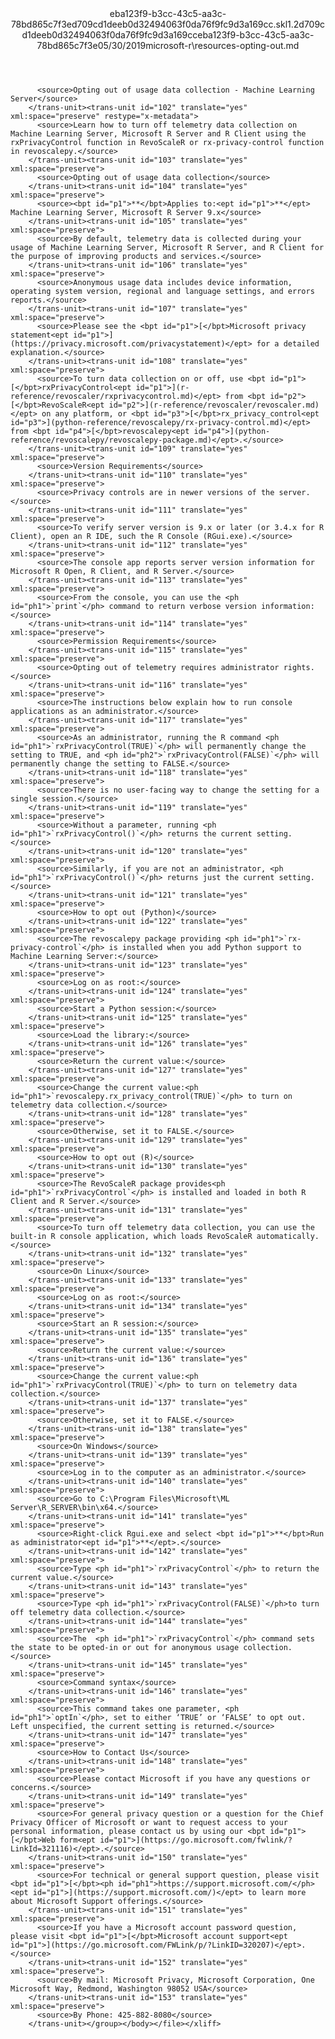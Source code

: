 <?xml version="1.0"?><xliff version="1.2" xmlns="urn:oasis:names:tc:xliff:document:1.2" xmlns:xsi="http://www.w3.org/2001/XMLSchema-instance" xsi:schemaLocation="urn:oasis:names:tc:xliff:document:1.2 xliff-core-1.2-transitional.xsd"><file datatype="xml" original="resources-opting-out.md" source-language="en-US" target-language="en-US"><header><tool tool-id="mdxliff" tool-name="mdxliff" tool-version="1.0-8ab897d" tool-company="Microsoft" /><xliffext:skl_file_name xmlns:xliffext="urn:microsoft:content:schema:xliffextensions">eba123f9-b3cc-43c5-aa3c-78bd865c7f3ed709cd1deeb0d32494063f0da76f9fc9d3a169cc.skl</xliffext:skl_file_name><xliffext:version xmlns:xliffext="urn:microsoft:content:schema:xliffextensions">1.2</xliffext:version><xliffext:ms.openlocfilehash xmlns:xliffext="urn:microsoft:content:schema:xliffextensions">d709cd1deeb0d32494063f0da76f9fc9d3a169cc</xliffext:ms.openlocfilehash><xliffext:ms.sourcegitcommit xmlns:xliffext="urn:microsoft:content:schema:xliffextensions">eba123f9-b3cc-43c5-aa3c-78bd865c7f3e</xliffext:ms.sourcegitcommit><xliffext:ms.lasthandoff xmlns:xliffext="urn:microsoft:content:schema:xliffextensions">05/30/2019</xliffext:ms.lasthandoff><xliffext:ms.openlocfilepath xmlns:xliffext="urn:microsoft:content:schema:xliffextensions">microsoft-r\resources-opting-out.md</xliffext:ms.openlocfilepath></header><body><group id="content" extype="content"><trans-unit id="101" translate="yes" xml:space="preserve" restype="x-metadata">
          <source>Opting out of usage data collection - Machine Learning Server</source>
        </trans-unit><trans-unit id="102" translate="yes" xml:space="preserve" restype="x-metadata">
          <source>Learn how to turn off telemetry data collection on Machine Learning Server, Microsoft R Server and R Client using the rxPrivacyControl function in RevoScaleR or rx-privacy-control function in revoscalepy.</source>
        </trans-unit><trans-unit id="103" translate="yes" xml:space="preserve">
          <source>Opting out of usage data collection</source>
        </trans-unit><trans-unit id="104" translate="yes" xml:space="preserve">
          <source><bpt id="p1">**</bpt>Applies to:<ept id="p1">**</ept> Machine Learning Server, Microsoft R Server 9.x</source>
        </trans-unit><trans-unit id="105" translate="yes" xml:space="preserve">
          <source>By default, telemetry data is collected during your usage of Machine Learning Server, Microsoft R Server, and R Client for the purpose of improving products and services.</source>
        </trans-unit><trans-unit id="106" translate="yes" xml:space="preserve">
          <source>Anonymous usage data includes device information, operating system version, regional and language settings, and errors reports.</source>
        </trans-unit><trans-unit id="107" translate="yes" xml:space="preserve">
          <source>Please see the <bpt id="p1">[</bpt>Microsoft privacy statement<ept id="p1">](https://privacy.microsoft.com/privacystatement)</ept> for a detailed explanation.</source>
        </trans-unit><trans-unit id="108" translate="yes" xml:space="preserve">
          <source>To turn data collection on or off, use <bpt id="p1">[</bpt>rxPrivacyControl<ept id="p1">](r-reference/revoscaler/rxprivacycontrol.md)</ept> from <bpt id="p2">[</bpt>RevoScaleR<ept id="p2">](r-reference/revoscaler/revoscaler.md)</ept> on any platform, or <bpt id="p3">[</bpt>rx_privacy_control<ept id="p3">](python-reference/revoscalepy/rx-privacy-control.md)</ept> from <bpt id="p4">[</bpt>revoscalepy<ept id="p4">](python-reference/revoscalepy/revoscalepy-package.md)</ept>.</source>
        </trans-unit><trans-unit id="109" translate="yes" xml:space="preserve">
          <source>Version Requirements</source>
        </trans-unit><trans-unit id="110" translate="yes" xml:space="preserve">
          <source>Privacy controls are in newer versions of the server.</source>
        </trans-unit><trans-unit id="111" translate="yes" xml:space="preserve">
          <source>To verify server version is 9.x or later (or 3.4.x for R Client), open an R IDE, such the R Console (RGui.exe).</source>
        </trans-unit><trans-unit id="112" translate="yes" xml:space="preserve">
          <source>The console app reports server version information for Microsoft R Open, R Client, and R Server.</source>
        </trans-unit><trans-unit id="113" translate="yes" xml:space="preserve">
          <source>From the console, you can use the <ph id="ph1">`print`</ph> command to return verbose version information:</source>
        </trans-unit><trans-unit id="114" translate="yes" xml:space="preserve">
          <source>Permission Requirements</source>
        </trans-unit><trans-unit id="115" translate="yes" xml:space="preserve">
          <source>Opting out of telemetry requires administrator rights.</source>
        </trans-unit><trans-unit id="116" translate="yes" xml:space="preserve">
          <source>The instructions below explain how to run console applications as an administrator.</source>
        </trans-unit><trans-unit id="117" translate="yes" xml:space="preserve">
          <source>As an administrator, running the R command <ph id="ph1">`rxPrivacyControl(TRUE)`</ph> will permanently change the setting to TRUE, and <ph id="ph2">`rxPrivacyControl(FALSE)`</ph> will permanently change the setting to FALSE.</source>
        </trans-unit><trans-unit id="118" translate="yes" xml:space="preserve">
          <source>There is no user-facing way to change the setting for a single session.</source>
        </trans-unit><trans-unit id="119" translate="yes" xml:space="preserve">
          <source>Without a parameter, running <ph id="ph1">`rxPrivacyControl()`</ph> returns the current setting.</source>
        </trans-unit><trans-unit id="120" translate="yes" xml:space="preserve">
          <source>Similarly, if you are not an administrator, <ph id="ph1">`rxPrivacyControl()`</ph> returns just the current setting.</source>
        </trans-unit><trans-unit id="121" translate="yes" xml:space="preserve">
          <source>How to opt out (Python)</source>
        </trans-unit><trans-unit id="122" translate="yes" xml:space="preserve">
          <source>The revoscalepy package providing <ph id="ph1">`rx-privacy-control`</ph> is installed when you add Python support to Machine Learning Server:</source>
        </trans-unit><trans-unit id="123" translate="yes" xml:space="preserve">
          <source>Log on as root:</source>
        </trans-unit><trans-unit id="124" translate="yes" xml:space="preserve">
          <source>Start a Python session:</source>
        </trans-unit><trans-unit id="125" translate="yes" xml:space="preserve">
          <source>Load the library:</source>
        </trans-unit><trans-unit id="126" translate="yes" xml:space="preserve">
          <source>Return the current value:</source>
        </trans-unit><trans-unit id="127" translate="yes" xml:space="preserve">
          <source>Change the current value:<ph id="ph1">`revoscalepy.rx_privacy_control(TRUE)`</ph> to turn on telemetry data collection.</source>
        </trans-unit><trans-unit id="128" translate="yes" xml:space="preserve">
          <source>Otherwise, set it to FALSE.</source>
        </trans-unit><trans-unit id="129" translate="yes" xml:space="preserve">
          <source>How to opt out (R)</source>
        </trans-unit><trans-unit id="130" translate="yes" xml:space="preserve">
          <source>The RevoScaleR package provides<ph id="ph1">`rxPrivacyControl`</ph> is installed and loaded in both R Client and R Server.</source>
        </trans-unit><trans-unit id="131" translate="yes" xml:space="preserve">
          <source>To turn off telemetry data collection, you can use the built-in R console application, which loads RevoScaleR automatically.</source>
        </trans-unit><trans-unit id="132" translate="yes" xml:space="preserve">
          <source>On Linux</source>
        </trans-unit><trans-unit id="133" translate="yes" xml:space="preserve">
          <source>Log on as root:</source>
        </trans-unit><trans-unit id="134" translate="yes" xml:space="preserve">
          <source>Start an R session:</source>
        </trans-unit><trans-unit id="135" translate="yes" xml:space="preserve">
          <source>Return the current value:</source>
        </trans-unit><trans-unit id="136" translate="yes" xml:space="preserve">
          <source>Change the current value:<ph id="ph1">`rxPrivacyControl(TRUE)`</ph> to turn on telemetry data collection.</source>
        </trans-unit><trans-unit id="137" translate="yes" xml:space="preserve">
          <source>Otherwise, set it to FALSE.</source>
        </trans-unit><trans-unit id="138" translate="yes" xml:space="preserve">
          <source>On Windows</source>
        </trans-unit><trans-unit id="139" translate="yes" xml:space="preserve">
          <source>Log in to the computer as an administrator.</source>
        </trans-unit><trans-unit id="140" translate="yes" xml:space="preserve">
          <source>Go to C:\Program Files\Microsoft\ML Server\R_SERVER\bin\x64.</source>
        </trans-unit><trans-unit id="141" translate="yes" xml:space="preserve">
          <source>Right-click Rgui.exe and select <bpt id="p1">**</bpt>Run as administrator<ept id="p1">**</ept>.</source>
        </trans-unit><trans-unit id="142" translate="yes" xml:space="preserve">
          <source>Type <ph id="ph1">`rxPrivacyControl`</ph> to return the current value.</source>
        </trans-unit><trans-unit id="143" translate="yes" xml:space="preserve">
          <source>Type <ph id="ph1">`rxPrivacyControl(FALSE)`</ph>to turn off telemetry data collection.</source>
        </trans-unit><trans-unit id="144" translate="yes" xml:space="preserve">
          <source>The  <ph id="ph1">`rxPrivacyControl`</ph> command sets the state to be opted-in or out for anonymous usage collection.</source>
        </trans-unit><trans-unit id="145" translate="yes" xml:space="preserve">
          <source>Command syntax</source>
        </trans-unit><trans-unit id="146" translate="yes" xml:space="preserve">
          <source>This command takes one parameter, <ph id="ph1">`optIn`</ph>, set to either ‘TRUE’ or ‘FALSE’ to opt out. Left unspecified, the current setting is returned.</source>
        </trans-unit><trans-unit id="147" translate="yes" xml:space="preserve">
          <source>How to Contact Us</source>
        </trans-unit><trans-unit id="148" translate="yes" xml:space="preserve">
          <source>Please contact Microsoft if you have any questions or concerns.</source>
        </trans-unit><trans-unit id="149" translate="yes" xml:space="preserve">
          <source>For general privacy question or a question for the Chief Privacy Officer of Microsoft or want to request access to your personal information, please contact us by using our <bpt id="p1">[</bpt>Web form<ept id="p1">](https://go.microsoft.com/fwlink/?LinkId=321116)</ept>.</source>
        </trans-unit><trans-unit id="150" translate="yes" xml:space="preserve">
          <source>For technical or general support question, please visit <bpt id="p1">[</bpt><ph id="ph1">https://support.microsoft.com/</ph><ept id="p1">](https://support.microsoft.com/)</ept> to learn more about Microsoft Support offerings.</source>
        </trans-unit><trans-unit id="151" translate="yes" xml:space="preserve">
          <source>If you have a Microsoft account password question, please visit <bpt id="p1">[</bpt>Microsoft account support<ept id="p1">](https://go.microsoft.com/FWLink/p/?LinkID=320207)</ept>.</source>
        </trans-unit><trans-unit id="152" translate="yes" xml:space="preserve">
          <source>By mail: Microsoft Privacy, Microsoft Corporation, One Microsoft Way, Redmond, Washington 98052 USA</source>
        </trans-unit><trans-unit id="153" translate="yes" xml:space="preserve">
          <source>By Phone: 425-882-8080</source>
        </trans-unit></group></body></file></xliff>